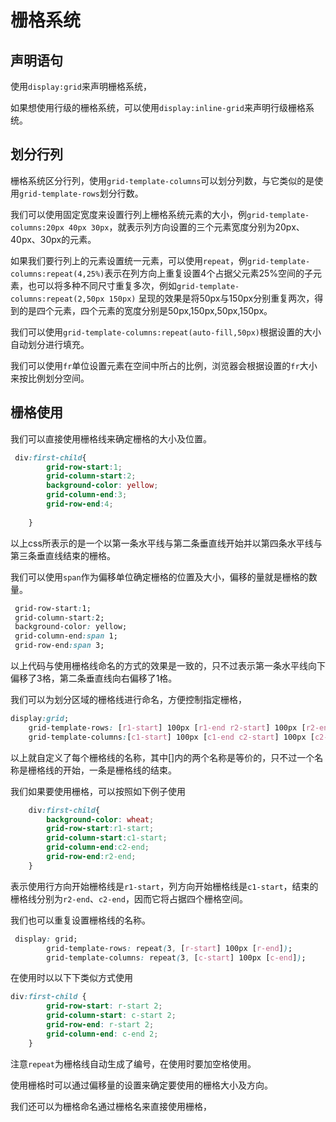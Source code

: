 #  栅格系统

##  声明语句  

使用`display:grid`来声明栅格系统，

如果想使用行级的栅格系统，可以使用`display:inline-grid`来声明行级栅格系统。  

##  划分行列  

栅格系统区分行列，使用`grid-template-columns`可以划分列数，与它类似的是使用`grid-template-rows`划分行数。  

我们可以使用固定宽度来设置行列上栅格系统元素的大小，例`grid-template-columns:20px 40px 30px`，就表示列方向设置的三个元素宽度分别为20px、40px、30px的元素。  

如果我们要行列上的元素设置统一元素，可以使用`repeat`，例`grid-template-columns:repeat(4,25%)`表示在列方向上重复设置4个占据父元素25%空间的子元素，也可以将多种不同尺寸重复多次，例如`grid-template-columns:repeat(2,50px 150px)` 呈现的效果是将50px与150px分别重复两次，得到的是四个元素，四个元素的宽度分别是50px,150px,50px,150px。  

我们可以使用`grid-template-columns:repeat(auto-fill,50px)`根据设置的大小自动划分进行填充。

我们可以使用`fr`单位设置元素在空间中所占的比例，浏览器会根据设置的`fr`大小来按比例划分空间。

  

##  栅格使用  

我们可以直接使用栅格线来确定栅格的大小及位置。

```css
 div:first-child{
        grid-row-start:1;
        grid-column-start:2;
        background-color: yellow;
        grid-column-end:3;
        grid-row-end:4;
        
    }
```

以上css所表示的是一个以第一条水平线与第二条垂直线开始并以第四条水平线与第三条垂直线结束的栅格。 

我们可以使用`span`作为偏移单位确定栅格的位置及大小，偏移的量就是栅格的数量。

```css
 grid-row-start:1;
 grid-column-start:2;
 background-color: yellow;
 grid-column-end:span 1;
 grid-row-end:span 3;
```

以上代码与使用栅格线命名的方式的效果是一致的，只不过表示第一条水平线向下偏移了3格，第二条垂直线向右偏移了1格。  



我们可以为划分区域的栅格线进行命名，方便控制指定栅格，

```css
display:grid;
    grid-template-rows: [r1-start] 100px [r1-end r2-start] 100px [r2-end r3-start] 100px [r3-end];
    grid-template-columns:[c1-start] 100px [c1-end c2-start] 100px [c2-end c3-start] 100px [c3-end];
```

以上就自定义了每个栅格线的名称，其中[]内的两个名称是等价的，只不过一个名称是栅格线的开始，一条是栅格线的结束。  

我们如果要使用栅格，可以按照如下例子使用

```css
    div:first-child{
        background-color: wheat;
        grid-row-start:r1-start;
        grid-column-start:c1-start;
        grid-column-end:c2-end;
        grid-row-end:r2-end;
    }
```

表示使用行方向开始栅格线是`r1-start`，列方向开始栅格线是`c1-start`，结束的栅格线分别为`r2-end`、`c2-end`，因而它将占据四个栅格空间。  

我们也可以重复设置栅格线的名称。

```css
 display: grid;
        grid-template-rows: repeat(3, [r-start] 100px [r-end]);
        grid-template-columns: repeat(3, [c-start] 100px [c-end]);
```

在使用时以以下下类似方式使用

```css
div:first-child {
        grid-row-start: r-start 2;
        grid-column-start: c-start 2;
        grid-row-end: r-start 2;
        grid-column-end: c-end 2;
    }
```

注意`repeat`为栅格线自动生成了编号，在使用时要加空格使用。   

使用栅格时可以通过偏移量的设置来确定要使用的栅格大小及方向。  



我们还可以为栅格命名通过栅格名来直接使用栅格，